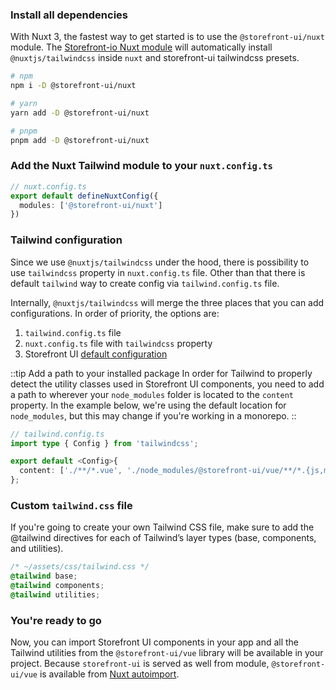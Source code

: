 ### Install all dependencies

With Nuxt 3, the fastest way to get started is to use the `@storefront-ui/nuxt` module. The [Storefront-io Nuxt module](https://www.npmjs.com/package/@storefront-ui/nuxt) will automatically install `@nuxtjs/tailwindcss` inside `nuxt` and storefront-ui tailwindcss presets.

```bash
# npm
npm i -D @storefront-ui/nuxt

# yarn
yarn add -D @storefront-ui/nuxt

# pnpm
pnpm add -D @storefront-ui/nuxt
```

### Add the Nuxt Tailwind module to your `nuxt.config.ts`

```ts
// nuxt.config.ts
export default defineNuxtConfig({
  modules: ['@storefront-ui/nuxt']
})
```

### Tailwind configuration

Since we use `@nuxtjs/tailwindcss` under the hood, there is possibility to use `tailwindcss` property in `nuxt.config.ts` file. Other than that there is default `tailwind` way to create config via `tailwind.config.ts` file.

Internally, `@nuxtjs/tailwindcss` will merge the three places that  you can add configurations. In order of priority, the options are:

1. `tailwind.config.ts` file
2. `nuxt.config.ts` file with `tailwindcss` property
3. Storefront UI [default configuration](https://github.com/vuestorefront/storefront-ui/blob/v2-develop/packages/config/tailwind/index.ts)

::tip Add a path to your installed package
In order for Tailwind to properly detect the utility classes used in Storefront UI components, you need to add a path to wherever your `node_modules` folder is located to the `content` property. In the example below, we're using the default location for `node_modules`, but this may change if you're working in a monorepo.
::

```ts
// tailwind.config.ts
import type { Config } from 'tailwindcss';

export default <Config>{
  content: ['./**/*.vue', './node_modules/@storefront-ui/vue/**/*.{js,mjs}'],
};
```

### Custom `tailwind.css` file

If you're going to create your own Tailwind CSS file, make sure to add the @tailwind directives for each of Tailwind’s layer types (base, components, and utilities).

```css
/* ~/assets/css/tailwind.css */
@tailwind base;
@tailwind components;
@tailwind utilities;
```

### You're ready to go

Now, you can import Storefront UI components in your app and all the Tailwind utilities from the `@storefront-ui/vue` library will be available in your project. Because `storefront-ui` is served as well from module, `@storefront-ui/vue` is available from [Nuxt autoimport](https://nuxt.com/docs/guide/concepts/auto-imports).
